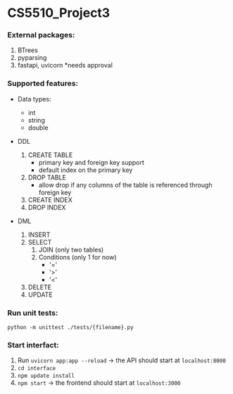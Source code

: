 # CS5510_Project3

### External packages:

1. BTrees
2. pyparsing
3. fastapi, uvicorn \*needs approval

### Supported features:

- Data types:

  - int
  - string
  - double

- DDL

  1. CREATE TABLE
     - primary key and foreign key support
     - default index on the primary key
  2. DROP TABLE
     - allow drop if any columns of the table is referenced through foreign key
  3. CREATE INDEX
  4. DROP INDEX

- DML
  1. INSERT
  2. SELECT
     1. JOIN (only two tables)
     2. Conditions (only 1 for now)
        - '='
        - '>'
        - '<'
  3. DELETE
  4. UPDATE

### Run unit tests:

`python -m unittest ./tests/{filename}.py`

### Start interfact:

1. Run `uvicorn app:app --reload` -> the API should start at `localhost:8000`
2. `cd interface`
3. `npm update install`
4. `npm start` -> the frontend should start at `localhost:3000`
